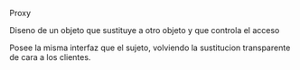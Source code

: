 Proxy

Diseno de un objeto que sustituye a otro objeto y que controla el acceso

Posee la misma interfaz que el sujeto, volviendo la sustitucion transparente de cara
a los clientes.